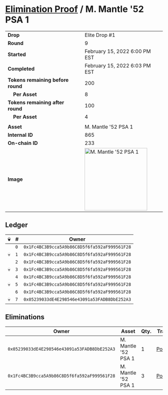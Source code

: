 # [Elimination Proof](./readme.md) / M. Mantle &#039;52 PSA 1

|||
|---|---|
| **Drop** | Elite Drop #1 |
| **Round** | 9 |
| **Started** | February 15, 2022 6:00 PM EST |
| **Completed** | February 15, 2022 6:03 PM EST |
| **Tokens remaining before round** | 200 |
| **&nbsp;&nbsp;&nbsp;&nbsp;Per Asset** | 8 |
| **Tokens remaining after round** | 100 |
| **&nbsp;&nbsp;&nbsp;&nbsp;Per Asset** | 4 |
| | |
| **Asset** | M. Mantle &#039;52 PSA 1 |
| **Internal ID** | 865 |
| **On-chain ID** | 233 |
| **Image** | <img src="https://tcdn.blokpax.com/95836cf2-25d6-4213-abe3-2d4c1cc25692/28b37ae82984e5c6eeb23a21c21c50dbfb088d369d7c7a65b1a4c87f2e73a5c8.png" height="200" alt="M. Mantle &#039;52 PSA 1" /> |

## Ledger

| 💀 | # | Owner |
| --- | --- | --- |
|  | `0` | `0x1Fc4BC3B9cca5A9b86C8D5f6fa592aF999561F28` |
| 💀 | `1` | `0x1Fc4BC3B9cca5A9b86C8D5f6fa592aF999561F28` |
|  | `2` | `0x1Fc4BC3B9cca5A9b86C8D5f6fa592aF999561F28` |
| 💀 | `3` | `0x1Fc4BC3B9cca5A9b86C8D5f6fa592aF999561F28` |
|  | `4` | `0x1Fc4BC3B9cca5A9b86C8D5f6fa592aF999561F28` |
| 💀 | `5` | `0x1Fc4BC3B9cca5A9b86C8D5f6fa592aF999561F28` |
|  | `6` | `0x1Fc4BC3B9cca5A9b86C8D5f6fa592aF999561F28` |
| 💀 | `7` | `0x05239033dE4E298546e43091a53FADB8DbE252A3` |


## Eliminations

| Owner | Asset | Qty. | Transaction |
| --- | --- | --- | --- |
| `0x05239033dE4E298546e43091a53FADB8DbE252A3` | M. Mantle '52 PSA 1 | 1 | [Polygonscan](https://polygonscan.com/tx/0x2e8c79a5f512c1ed8e10baa5133edcb957c77f08ad9e27de942b4b7965c65a5b) |
| `0x1Fc4BC3B9cca5A9b86C8D5f6fa592aF999561F28` | M. Mantle '52 PSA 1 | 3 | [Polygonscan](https://polygonscan.com/tx/0xd0550504c27783cc72e2457fd10d82d50c274499388f2f9903e39b5d5f800c54) |
